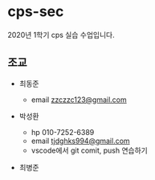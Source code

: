 # cps-sec
2020년 1학기 cps 실습 수업입니다.

## 조교

  - 최동준
    - email zzczzc123@gmail.com

  - 박성환
    - hp 010-7252-6389
    - email tjdghks994@gmail.com
    - vscode에서 git comit, push 연습하기
    
  - 최병준